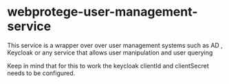 # webprotege-user-management-service
This service is a wrapper over over user management systems such as AD , Keycloak or any service that allows user manipulation and user querying

Keep in mind that for this to work the keycloak clientId and clientSecret needs to be configured.
